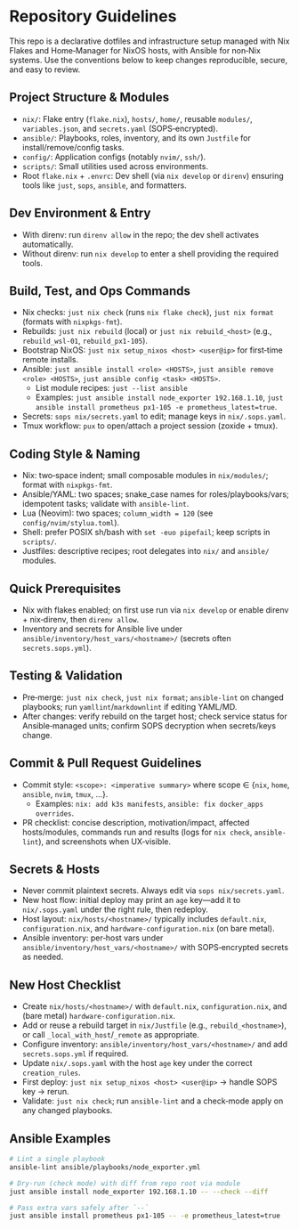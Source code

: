 # Repository Guidelines

This repo is a declarative dotfiles and infrastructure setup managed with Nix Flakes and Home‑Manager for NixOS hosts, with Ansible for non‑Nix systems. Use the conventions below to keep changes reproducible, secure, and easy to review.

## Project Structure & Modules

- `nix/`: Flake entry (`flake.nix`), `hosts/`, `home/`, reusable `modules/`, `variables.json`, and `secrets.yaml` (SOPS‑encrypted).
- `ansible/`: Playbooks, roles, inventory, and its own `Justfile` for install/remove/config tasks.
- `config/`: Application configs (notably `nvim/`, `ssh/`).
- `scripts/`: Small utilities used across environments.
- Root `flake.nix` + `.envrc`: Dev shell (via `nix develop` or `direnv`) ensuring tools like `just`, `sops`, `ansible`, and formatters.

## Dev Environment & Entry

- With direnv: run `direnv allow` in the repo; the dev shell activates automatically.
- Without direnv: run `nix develop` to enter a shell providing the required tools.

## Build, Test, and Ops Commands

- Nix checks: `just nix check` (runs `nix flake check`), `just nix format` (formats with `nixpkgs-fmt`).
- Rebuilds: `just nix rebuild` (local) or `just nix rebuild_<host>` (e.g., `rebuild_wsl-01`, `rebuild_px1-105`).
- Bootstrap NixOS: `just nix setup_nixos <host> <user@ip>` for first‑time remote installs.
- Ansible: `just ansible install <role> <HOSTS>`, `just ansible remove <role> <HOSTS>`, `just ansible config <task> <HOSTS>`.
  - List module recipes: `just --list ansible`
  - Examples: `just ansible install node_exporter 192.168.1.10`, `just ansible install prometheus px1-105 -e prometheus_latest=true`.
- Secrets: `sops nix/secrets.yaml` to edit; manage keys in `nix/.sops.yaml`.
- Tmux workflow: `pux` to open/attach a project session (zoxide + tmux).

## Coding Style & Naming

- Nix: two‑space indent; small composable modules in `nix/modules/`; format with `nixpkgs-fmt`.
- Ansible/YAML: two spaces; snake_case names for roles/playbooks/vars; idempotent tasks; validate with `ansible-lint`.
- Lua (Neovim): two spaces; `column_width = 120` (see `config/nvim/stylua.toml`).
- Shell: prefer POSIX sh/bash with `set -euo pipefail`; keep scripts in `scripts/`.
- Justfiles: descriptive recipes; root delegates into `nix/` and `ansible/` modules.

## Quick Prerequisites

- Nix with flakes enabled; on first use run via `nix develop` or enable direnv + nix‑direnv, then `direnv allow`.
- Inventory and secrets for Ansible live under `ansible/inventory/host_vars/<hostname>/` (secrets often `secrets.sops.yml`).

## Testing & Validation

- Pre‑merge: `just nix check`, `just nix format`; `ansible-lint` on changed playbooks; run `yamllint`/`markdownlint` if editing YAML/MD.
- After changes: verify rebuild on the target host; check service status for Ansible‑managed units; confirm SOPS decryption when secrets/keys change.

## Commit & Pull Request Guidelines

- Commit style: `<scope>: <imperative summary>` where scope ∈ {`nix`, `home`, `ansible`, `nvim`, `tmux`, ...}.
  - Examples: `nix: add k3s manifests`, `ansible: fix docker_apps overrides`.
- PR checklist: concise description, motivation/impact, affected hosts/modules, commands run and results (logs for `nix check`, `ansible-lint`), and screenshots when UX‑visible.

## Secrets & Hosts

- Never commit plaintext secrets. Always edit via `sops nix/secrets.yaml`.
- New host flow: initial deploy may print an `age` key—add it to `nix/.sops.yaml` under the right rule, then redeploy.
- Host layout: `nix/hosts/<hostname>/` typically includes `default.nix`, `configuration.nix`, and `hardware-configuration.nix` (on bare metal).
- Ansible inventory: per‑host vars under `ansible/inventory/host_vars/<hostname>/` with SOPS‑encrypted secrets as needed.

## New Host Checklist

- Create `nix/hosts/<hostname>/` with `default.nix`, `configuration.nix`, and (bare metal) `hardware-configuration.nix`.
- Add or reuse a rebuild target in `nix/Justfile` (e.g., `rebuild_<hostname>`), or call `_local_with_host`/`_remote` as appropriate.
- Configure inventory: `ansible/inventory/host_vars/<hostname>/` and add `secrets.sops.yml` if required.
- Update `nix/.sops.yaml` with the host `age` key under the correct `creation_rules`.
- First deploy: `just nix setup_nixos <host> <user@ip>` → handle SOPS key → rerun.
- Validate: `just nix check`; run `ansible-lint` and a check‑mode apply on any changed playbooks.

## Ansible Examples

```bash
# Lint a single playbook
ansible-lint ansible/playbooks/node_exporter.yml

# Dry‑run (check mode) with diff from repo root via module
just ansible install node_exporter 192.168.1.10 -- --check --diff

# Pass extra vars safely after `--`
just ansible install prometheus px1-105 -- -e prometheus_latest=true
```
